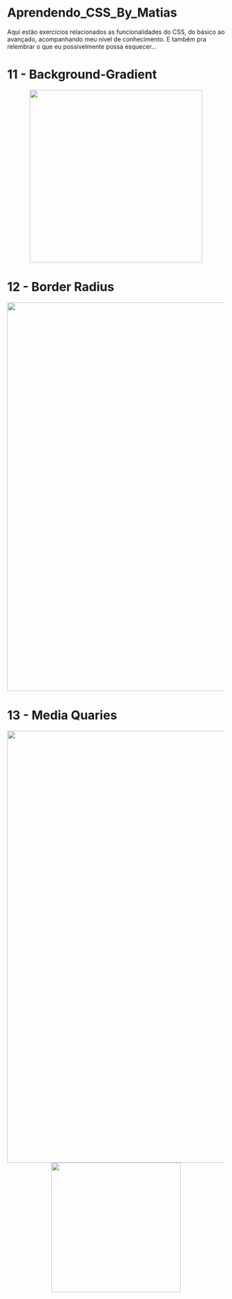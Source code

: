 # Aprendendo_CSS_By_Matias
Aqui estão exercícios relacionados as funcionalidades do CSS, do básico ao avançado, acompanhando meu nível de conhecimento. E também pra relembrar o que eu possivelmente possa esquecer...

<h1>11 - Background-Gradient</h1>
<div align="center" >
    <img width="400px" src="https://user-images.githubusercontent.com/99132374/197044660-b206b933-018a-4376-9c58-4cb0ce768c86.png">
</div>

<h1>12 - Border Radius</h1>
<div align="center" >
    <img width="900px" src="https://user-images.githubusercontent.com/99132374/197039993-38c7a1b1-b11d-43f2-8411-85cceb9e9bb0.png">
</div>

<h1>13 - Media Quaries</h1> 
<div align="center" >
        <img width="1000px" src="https://user-images.githubusercontent.com/99132374/196983462-9e026e13-5aac-47e6-9d59-382a8e5b81be.png">
        <img width="300px" src="https://user-images.githubusercontent.com/99132374/196983455-d5b82311-abcf-4b9b-b3b3-e62c6af26bad.png">
</div>
